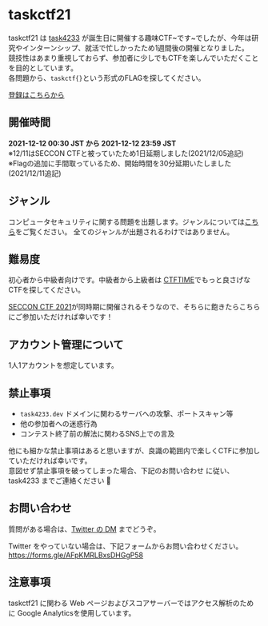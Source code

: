 # taskctf21

taskctf21 は [task4233](https://www.twitter.com/task4233) が誕生日に開催する趣味CTF~です~でしたが、今年は研究やインターンシップ、就活で忙しかったため1週間後の開催となりました。  
競技性はあまり重視しておらず、参加者に少しでもCTFを楽しんでいただくことを目的としています。  
各問題から、`taskctf{}`という形式のFLAGを探してください。

[登録はこちらから](https://ctf.task4233.dev/register)

## 開催時間
**2021-12-12 00:30 JST から 2021-12-12 23:59 JST**  
※12/11はSECCON CTFと被っていたため1日延期しました(2021/12/05追記)  
※Flagの追加に手間取っているため、開始時間を30分延期いたしました(2021/12/11追記)

## ジャンル
コンピュータセキュリティに関する問題を出題します。ジャンルについては[こちら](http://sandbox.spica.bz/cpaw_ctf/about_ctf.html)をご覧ください。
全てのジャンルが出題されるわけではありません。

## 難易度
初心者から中級者向けです。中級者から上級者は [CTFTIME](https://ctftime.org/)でもっと良さげなCTFを探してください。

[SECCON CTF 2021](https://ctf.seccon.jp/)が同時期に開催されるそうなので、そちらに飽きたらこちらにご参加いただければ幸いです！

## アカウント管理について
1人1アカウントを想定しています。

## 禁止事項
- `task4233.dev` ドメインに関わるサーバへの攻撃、ポートスキャン等
- 他の参加者への迷惑行為
- コンテスト終了前の解法に関わるSNS上での言及

他にも細かな禁止事項はあると思いますが、良識の範囲内で楽しくCTFに参加していただければ幸いです。  
意図せず禁止事項を破ってしまった場合、下記のお問い合わせ に従い、task4233 までご連絡ください :bow:

## お問い合わせ
質問がある場合は、[Twitter の DM](https://twitter.com/messages/compose?recipient_id=888012199595171840) までどうぞ。

Twitter をやっていない場合は、下記フォームからお問い合わせください。
https://forms.gle/AFpKMRLBxsDHGgP58

## 注意事項
taskctf21 に関わる Web ページおよびスコアサーバーではアクセス解析のために Google Analyticsを使用しています。